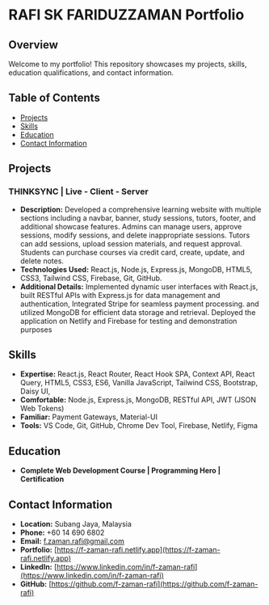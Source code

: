 # RAFI SK FARIDUZZAMAN Portfolio

## Overview
Welcome to my portfolio! This repository showcases my projects, skills, education qualifications, and contact information.

## Table of Contents
- [Projects](#projects)
- [Skills](#skills)
- [Education](#education)
- [Contact Information](#contact-information)

## Projects
### THINKSYNC | Live - Client - Server
- **Description:** Developed a comprehensive learning website with multiple sections including a navbar, banner, study sessions, tutors, footer, and additional showcase features. Admins can manage users, approve sessions, modify sessions, and delete inappropriate sessions. Tutors can add sessions, upload session materials, and request approval. Students can purchase courses via credit card, create, update, and delete notes.
- **Technologies Used:** React.js, Node.js, Express.js, MongoDB, HTML5, CSS3, Tailwind CSS, Firebase, Git, GitHub.
- **Additional Details:** Implemented dynamic user interfaces with React.js, built RESTful APIs with
Express.js for data management and authentication, Integrated Stripe for seamless payment
processing. and utilized MongoDB for efficient data storage and retrieval. Deployed the application
on Netlify and Firebase for testing and demonstration purposes

## Skills
- **Expertise:** React.js, React Router, React Hook SPA, Context API, React Query, HTML5, CSS3, ES6, Vanilla JavaScript, Tailwind CSS, Bootstrap, Daisy UI,
- **Comfortable:** Node.js, Express.js, MongoDB, RESTful API, JWT (JSON Web Tokens)
- **Familiar:** Payment Gateways, Material-UI
- **Tools:** VS Code, Git, GitHub, Chrome Dev Tool, Firebase, Netlify, Figma

## Education
- **Complete Web Development Course | Programming Hero | Certification**

## Contact Information
- **Location:** Subang Jaya, Malaysia
- **Phone:** +60 14 690 6802
- **Email:** f.zaman.rafi@gmail.com
- **Portfolio:** [https://f-zaman-rafi.netlify.app](https://f-zaman-rafi.netlify.app)
- **LinkedIn:** [https://www.linkedin.com/in/f-zaman-rafi](https://www.linkedin.com/in/f-zaman-rafi)
- **GitHub:** [https://github.com/f-zaman-rafi](https://github.com/f-zaman-rafi)
